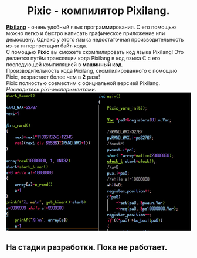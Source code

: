 <style>
	h1{
		text-align: center
	}
</style>

# **Pixic** - компилятор Pixilang.
[**Pixilang**](http://warmplace.ru/soft/pixilang) - очень удобный язык программирования. С его помощью можно легко и быстро написать графическое приложение или демосцену. Однако у этого языка недостаточная производительность из-за интерпретации байт-кода.\
С помощью **Pixic** вы сможете скомпилировать код языка Pixilang! Это делается путём трансляции кода Pixilang в код языка C с его последующей компиляцией в **машинный код**.\
Производительность кода Pixilang, скомпилированного с помощью Pixic, возрастает более чем в **2** раза!\
Pixic полностью совместим с официальной версией Pixilang.\
*Насладитесь pixi-экспериментами.*\
<img src="logo.jpg">
## На стадии разработки. Пока не работает.